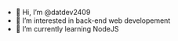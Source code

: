 - 👋 Hi, I’m @datdev2409
- 👀 I’m interested in back-end web developement
- 🌱 I’m currently learning NodeJS

<!---
- 💞️ I’m looking to collaborate on ...
- 📫 How to reach me ...
datdev2409/datdev2409 is a ✨ special ✨ repository because its `README.md` (this file) appears on your GitHub profile.
You can click the Preview link to take a look at your changes.
--->
